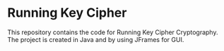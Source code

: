 # Running Key Cipher
This repository contains the code for Running Key Cipher Cryptography.
The project is created in Java and by using JFrames for GUI.
